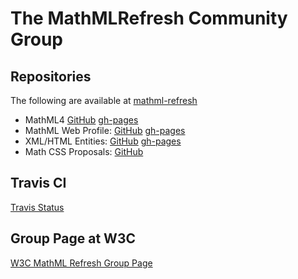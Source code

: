 # The MathMLRefresh Community Group

## Repositories

The following are available at 
[mathml-refresh](https://github.com/mathml-refresh)

 * MathML4 [GitHub](https://github.com/mathml-refresh/mathml) [gh-pages](mathml)
 * MathML Web Profile: [GitHub](https://github.com/mathml-refresh/mathml-web-profile) [gh-pages](mathml-web-profile)
 * XML/HTML Entities: [GitHub](https://github.com/mathml-refresh/xml-entities) [gh-pages](xml-entities)
 * Math CSS Proposals: [GitHub](https://github.com/mathml-refresh/mathml-css-proposals)

## Travis CI

[Travis Status](https://travis-ci.org/mathml-refresh)


## Group Page at W3C

[W3C MathML Refresh Group Page](https://www.w3.org/community/mathml4/)
